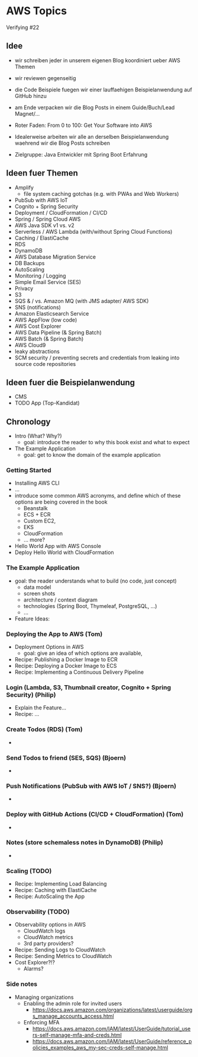 # AWS Topics

Verifying #22

## Idee

* wir schreiben jeder in unserem eigenen Blog koordiniert ueber AWS Themen
* wir reviewen gegenseitig
* die Code Beispiele fuegen wir einer lauffaehigen Beispielanwendung auf GitHub hinzu
* am Ende verpacken wir die Blog Posts in einem Guide/Buch/Lead Magnet/...

* Roter Faden: From 0 to 100: Get Your Software into AWS
* Idealerweise arbeiten wir alle an derselben Beispielanwendung waehrend wir die Blog Posts schreiben
* Zielgruppe: Java Entwickler mit Spring Boot Erfahrung

## Ideen fuer Themen

* Amplify
  * file system caching gotchas (e.g. with PWAs and Web Workers)
* PubSub with AWS IoT
* Cognito + Spring Security
* Deployment / CloudFormation / CI/CD
* Spring / Spring Cloud AWS
* AWS Java SDK v1 vs. v2
* Serverless / AWS Lambda (with/without Spring Cloud Functions)
* Caching / ElastiCache
* RDS
* DynamoDB
* AWS Database Migration Service
* DB Backups
* AutoScaling
* Monitoring / Logging
* Simple Email Service (SES)
* Privacy
* S3
* SQS & / vs. Amazon MQ (with JMS adapter/ AWS SDK)
* SNS (notifications)
* Amazon Elasticsearch Service
* AWS AppFlow (low code)
* AWS Cost Explorer
* AWS Data Pipeline (& Spring Batch)
* AWS Batch (& Spring Batch)
* AWS Cloud9
* leaky abstractions
* SCM security / preventing secrets and credentials from leaking into source code repositories

## Ideen fuer die Beispielanwendung

* CMS
* TODO App (Top-Kandidat)

## Chronology
* Intro (What? Why?)
  * goal: introduce the reader to why this book exist and what to expect
* The Example Application
  * goal: get to know the domain of the example application

### Getting Started
* Installing AWS CLI
* ...
* introduce some common AWS acronyms, and define which of these options are being covered in the book
  * Beanstalk
  * ECS + ECR
  * Custom EC2,
  * EKS
  * CloudFormation
  * ... more?
* Hello World App with AWS Console
* Deploy Hello World with CloudFormation

### The Example Application
* goal: the reader understands what to build (no code, just concept)
  * data model
  * screen shots
  * architecture / context diagram
  * technologies (Spring Boot, Thymeleaf, PostgreSQL, ...)
  * ...
* Feature Ideas:

### Deploying the App to AWS (Tom)
* Deployment Options in AWS
  * goal: give an idea of which options are available, 
* Recipe: Publishing a Docker Image to ECR
* Recipe: Deploying a Docker Image to ECS
* Recipe: Implementing a Continuous Delivery Pipeline

### Login (Lambda, S3, Thumbnail creator, Cognito + Spring Security) (Philip)
* Explain the Feature...
* Recipe: ...

### Create Todos (RDS) (Tom)
* 

### Send Todos to friend (SES, SQS) (Bjoern)
* 

### Push Notifications (PubSub with AWS IoT / SNS?) (Bjoern)
*

### Deploy with GitHub Actions (CI/CD + CloudFormation) (Tom)
* 

### Notes (store schemaless notes in DynamoDB) (Philip)
*
  
### Scaling (TODO)
* Recipe: Implementing Load Balancing
* Recipe: Caching with ElastiCache
* Recipe: AutoScaling the App

### Observability (TODO)
* Observability options in AWS
  * CloudWatch logs
  * CloudWatch metrics
  * 3rd party providers?
* Recipe: Sending Logs to CloudWatch
* Recipe: Sending Metrics to CloudWatch
* Cost Explorer?!?
  * Alarms?

### Side notes
* Managing organizations
  * Enabling the admin role for invited users
    * https://docs.aws.amazon.com/organizations/latest/userguide/orgs_manage_accounts_access.html
  * Enforcing MFA
    * https://docs.aws.amazon.com/IAM/latest/UserGuide/tutorial_users-self-manage-mfa-and-creds.html
    * https://docs.aws.amazon.com/IAM/latest/UserGuide/reference_policies_examples_aws_my-sec-creds-self-manage.html
    